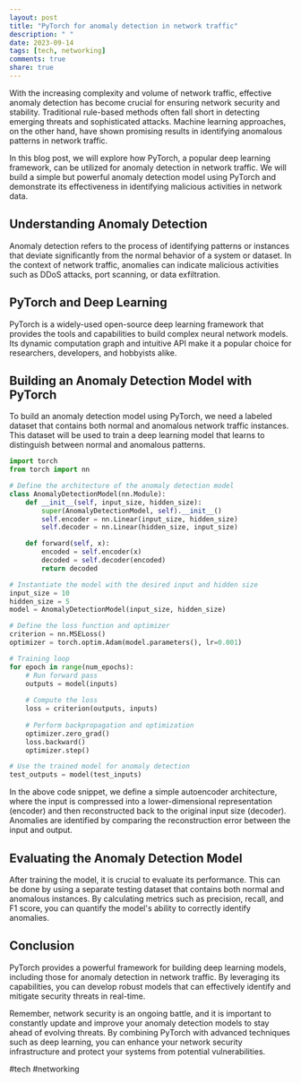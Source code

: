 ```yaml
---
layout: post
title: "PyTorch for anomaly detection in network traffic"
description: " "
date: 2023-09-14
tags: [tech, networking]
comments: true
share: true
---
```


With the increasing complexity and volume of network traffic, effective anomaly detection has become crucial for ensuring network security and stability. Traditional rule-based methods often fall short in detecting emerging threats and sophisticated attacks. Machine learning approaches, on the other hand, have shown promising results in identifying anomalous patterns in network traffic.

In this blog post, we will explore how PyTorch, a popular deep learning framework, can be utilized for anomaly detection in network traffic. We will build a simple but powerful anomaly detection model using PyTorch and demonstrate its effectiveness in identifying malicious activities in network data.

## Understanding Anomaly Detection

Anomaly detection refers to the process of identifying patterns or instances that deviate significantly from the normal behavior of a system or dataset. In the context of network traffic, anomalies can indicate malicious activities such as DDoS attacks, port scanning, or data exfiltration.

## PyTorch and Deep Learning

PyTorch is a widely-used open-source deep learning framework that provides the tools and capabilities to build complex neural network models. Its dynamic computation graph and intuitive API make it a popular choice for researchers, developers, and hobbyists alike.

## Building an Anomaly Detection Model with PyTorch

To build an anomaly detection model using PyTorch, we need a labeled dataset that contains both normal and anomalous network traffic instances. This dataset will be used to train a deep learning model that learns to distinguish between normal and anomalous patterns.

```python
import torch
from torch import nn

# Define the architecture of the anomaly detection model
class AnomalyDetectionModel(nn.Module):
    def __init__(self, input_size, hidden_size):
        super(AnomalyDetectionModel, self).__init__()
        self.encoder = nn.Linear(input_size, hidden_size)
        self.decoder = nn.Linear(hidden_size, input_size)

    def forward(self, x):
        encoded = self.encoder(x)
        decoded = self.decoder(encoded)
        return decoded

# Instantiate the model with the desired input and hidden size
input_size = 10
hidden_size = 5
model = AnomalyDetectionModel(input_size, hidden_size)

# Define the loss function and optimizer
criterion = nn.MSELoss()
optimizer = torch.optim.Adam(model.parameters(), lr=0.001)

# Training loop
for epoch in range(num_epochs):
    # Run forward pass
    outputs = model(inputs)
        
    # Compute the loss
    loss = criterion(outputs, inputs)
        
    # Perform backpropagation and optimization
    optimizer.zero_grad()
    loss.backward()
    optimizer.step()

# Use the trained model for anomaly detection
test_outputs = model(test_inputs)
```

In the above code snippet, we define a simple autoencoder architecture, where the input is compressed into a lower-dimensional representation (encoder) and then reconstructed back to the original input size (decoder). Anomalies are identified by comparing the reconstruction error between the input and output.

## Evaluating the Anomaly Detection Model

After training the model, it is crucial to evaluate its performance. This can be done by using a separate testing dataset that contains both normal and anomalous instances. By calculating metrics such as precision, recall, and F1 score, you can quantify the model's ability to correctly identify anomalies.

## Conclusion

PyTorch provides a powerful framework for building deep learning models, including those for anomaly detection in network traffic. By leveraging its capabilities, you can develop robust models that can effectively identify and mitigate security threats in real-time.

Remember, network security is an ongoing battle, and it is important to constantly update and improve your anomaly detection models to stay ahead of evolving threats. By combining PyTorch with advanced techniques such as deep learning, you can enhance your network security infrastructure and protect your systems from potential vulnerabilities.

#tech #networking